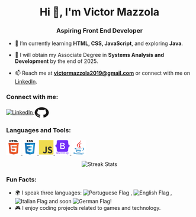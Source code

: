 <h1 align="center">Hi 👋, I'm Victor Mazzola</h1>
<h3 align="center">Aspiring Front End Developer</h3>


- 🌱 I’m currently learning **HTML, CSS, JavaScript**, and exploring **Java**.
  
- 📝 I will obtain my Associate Degree in **Systems Analysis and Development** by the end of 2025.

- 📫 Reach me at **victormazzola2019@gmail.com** or connect with me on [LinkedIn](https://www.linkedin.com/in/victor-mazzola-59aa291a0/).

<h3 align="left">Connect with me:</h3>
<p align="left">
    <a href="https://www.linkedin.com/in/victor-mazzola-59aa291a0/" target="blank">
        <img align="center" src="https://raw.githubusercontent.com/rahuldkjain/github-profile-readme-generator/master/src/images/icons/Social/linked-in-alt.svg" alt="LinkedIn" height="30" width="40" />
    </a>
    <a href="https://github.com/vicmazzola" target="blank">
        <img align="center" src="https://raw.githubusercontent.com/devicons/devicon/master/icons/github/github-original.svg" alt="GitHub" height="30" width="40" />
    </a>
    <!-- Add other social links as needed -->
</p>

<h3 align="left">Languages and Tools:</h3>
<p align="left">
    <a href="https://www.w3.org/html/" target="_blank" rel="noreferrer"> 
        <img src="https://raw.githubusercontent.com/devicons/devicon/master/icons/html5/html5-original-wordmark.svg" alt="html5" width="40" height="40"/> 
    </a> 
    <a href="https://www.w3schools.com/css/" target="_blank" rel="noreferrer"> 
        <img src="https://raw.githubusercontent.com/devicons/devicon/master/icons/css3/css3-original-wordmark.svg" alt="css3" width="40" height="40"/> 
    </a> 
    <a href="https://developer.mozilla.org/en-US/docs/Web/JavaScript" target="_blank" rel="noreferrer"> 
        <img src="https://raw.githubusercontent.com/devicons/devicon/master/icons/javascript/javascript-original.svg" alt="javascript" width="40" height="40"/> 
    </a>
    <a href="https://getbootstrap.com" target="_blank" rel="noreferrer"> 
        <img src="https://raw.githubusercontent.com/devicons/devicon/master/icons/bootstrap/bootstrap-plain-wordmark.svg" alt="bootstrap" width="40" height="40"/> 
    </a>   
    <a href="https://www.java.com" target="_blank" rel="noreferrer"> 
        <img src="https://raw.githubusercontent.com/devicons/devicon/master/icons/java/java-original.svg" alt="java" width="40" height="40"/> 
    </a>
</p>


<p align="center"><img src="https://github-readme-streak-stats.herokuapp.com/?user=vicmazzola&" alt="Streak Stats" /></p>

<h3 align="left">Fun Facts:</h3>
<ul>
    <li>🌍 I speak three languages: <img src="https://raw.githubusercontent.com/stevenrskelton/flag-icon/master/png/16/country-4x3/br.png" alt="Portuguese Flag" width="20"/> , <img src="https://raw.githubusercontent.com/stevenrskelton/flag-icon/master/png/16/country-4x3/gb.png" alt="English Flag" width="20"/> , <img src="https://raw.githubusercontent.com/stevenrskelton/flag-icon/master/png/16/country-4x3/it.png" alt="Italian Flag" width="20"/> and soon <img src="https://raw.githubusercontent.com/stevenrskelton/flag-icon/master/png/16/country-4x3/de.png" alt="German Flag" width="20"/>!</li>
    <li>🎮 I enjoy coding projects related to games and technology.</li>
</ul>


